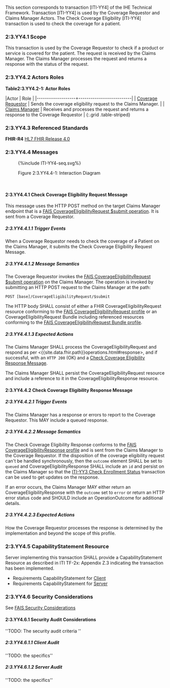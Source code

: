 This section corresponds to transaction [ITI-YY4] of the IHE Technical Framework. Transaction [ITI-YY4] is used by the Coverage Requestor and Claims Manager Actors. The Check Coverage Eligibility [ITI-YY4] transaction is used to check the coverage for a patient.

### 2:3.YY4.1 Scope

This transaction is used by the Coverage Requestor to check if a product or service is covered for the patient.  The request is received by the Claims Manager.  The Claims Manager processes the request and returns a response with the status of the request.

### 2:3.YY4.2 Actors Roles

**Table2:3.YY4.2-1: Actor Roles**

|Actor | Role |
|-------------------+--------------------------|
| [Coverage Requestor](volume-1.html#coverage-requestor)    | Sends the coverage eligibility request to the Claims Manager. |
| [Claims Manager](volume-1.html#claims-manager) | Receives and processes the request and returns a response to the Coverage Requestor |
{:.grid .table-striped}

### 2:3.YY4.3 Referenced Standards

**FHIR-R4** [HL7 FHIR Release 4.0]({{site.data.fhir.path}})

### 2:3.YY4.4 Messages

<figure>
{%include ITI-YY4-seq.svg%}
<p id="f2.3.YY4.4-1" class="figureTitle">Figure 2:3.YY4.4-1: Interaction Diagram</p>
</figure>
<br clear="all">

#### 2:3.YY4.4.1 Check Coverage Eligibility Request Message

This message uses the HTTP POST method on the target Claims Manager endpoint that is a [FAIS CoverageEligibilityRequest $submit operation](OperationDefinition-IHE.FAIS.CoverageEligibilityRequest.Submit.html).
It is sent from a Coverage Requestor.

##### 2:3.YY4.4.1.1 Trigger Events

When a Coverage Requestor needs to check the coverage of a Patient  on the Claims Manager, it submits the Check Coverage Eligibility Request Message.

##### 2:3.YY4.4.1.2 Message Semantics

The Coverage Requestor invokes the [FAIS CoverageEligibilityRequest $submit operation](OperationDefinition-IHE.FAIS.CoverageEligibilityRequest.Submit.html) on the Claims Manager.  The operation is invoked by submitting an HTTP POST request to the Claims Manager at the path:

```
POST [base]/CoverageEligibilityRequest/$submit
```

The HTTP body SHALL consist of either a FHIR CoverageEligibilityRequest resource conforming to the [FAIS CoverageEligibilityRequest profile](StructureDefinition-IHE.FAIS.CoverageEligibilityRequest.html) or an CoverageEligibilityRequest Bundle including referenced resources conforming to the [FAIS CoverageEligibilityRequest Bundle profile](StructureDefinition-IHE.FAIS.CoverageEligibilityRequest.Bundle.html).

##### 2:3.YY4.4.1.3 Expected Actions

The Claims Manager SHALL process the CoverageEligibilityRequest and respond as per <{{site.data.fhir.path}}operations.html#response>, and if successful, with an `HTTP 200` (OK) and a [Check Coverage Eligibility Response Message](#enroll-response).

The Claims Manager SHALL persist the CoverageEligibilityRequest resource and include a reference to it in the CoverageEligibilityResponse resource.

<a name="enroll-response"></a>

#### 2:3.YY4.4.2 Check Coverage Eligibility Response Message

##### 2:3.YY4.4.2.1 Trigger Events

The Claims Manager has a response or errors to report to the Coverage Requestor.  This MAY include a queued response.

##### 2:3.YY4.4.2.2 Message Semantics

The Check Coverage Eligibility Response conforms to the [FAIS CoverageEligibilityResponse profile](StructureDefinition-IHE.FAIS.CoverageEligibilityResponse.html) and is sent from the Claims Manager to the Coverage Requestor.  If the disposition of the coverage eligibility request can't be handled synchronously, then the `outcome` element SHALL be set to `queued` and CoverageEligibilityResponse SHALL include an `id` and persist on the Claims Manager so that the [ITI-YY3 Check Enrollment Status](ITI-YY3.html) transaction can be used to get updates on the response.

If an error occurs, the Claims Manager MAY either return an CoverageEligibilityResponse with the `outcome` set to `error` or return an HTTP error status code and SHOULD include an OperationOutcome for additional details.

##### 2:3.YY4.4.2.3 Expected Actions

How the Coverage Requestor processes the response is determined by the implementation and beyond the scope of this profile. 

### 2:3.YY4.5 CapabilityStatement Resource

Server implementing this transaction SHALL provide a CapabilityStatement Resource as described in ITI TF-2x: Appendix Z.3 indicating the transaction has been implemented.

* Requirements CapabilityStatement for [Client](CapabilityStatement-IHE.ToDo.client.html)
* Requirements CapabilityStatement for [Server](CapabilityStatement-IHE.ToDo.server.html)

### 2:3.YY4.6 Security Considerations

See [FAIS Security Considerations](volume-1.html#security-considerations)

#### 2:3.YY4.6.1 Security Audit Considerations

''TODO: The security audit criteria ''

##### 2:3.YY4.6.1.1 Client Audit

''TODO: the specifics''

##### 2:3.YY4.6.1.2 Server Audit

''TODO: the specifics''
